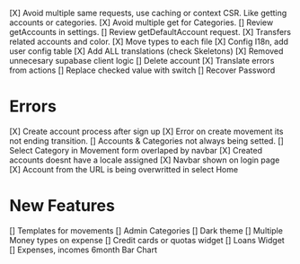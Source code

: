 [X] Avoid multiple same requests, use caching or context CSR. Like getting accounts or categories.
[X] Avoid multiple get for Categories.
[] Review getAccounts in settings.
[] Review getDefaultAccount request.
[X] Transfers related accounts and color.
[X] Move types to each file
[X] Config I18n, add user config table
[X] Add ALL translations (check Skeletons)
[X] Removed unnecesary supabase client logic
[] Delete account
[X] Translate errors from actions
[] Replace checked value with switch
[] Recover Password

# Errors

[X] Create account process after sign up
[X] Error on create movement its not ending transition.
[] Accounts & Categories not always being setted.
[] Select Category in Movement form overlaped by navbar
[X] Created accounts doesnt have a locale assigned
[X] Navbar shown on login page
[X] Account from the URL is being overwritted in select Home

# New Features

[] Templates for movements
[] Admin Categories
[] Dark theme
[] Multiple Money types on expense
[] Credit cards or quotas widget
[] Loans Widget
[] Expenses, incomes 6month Bar Chart

